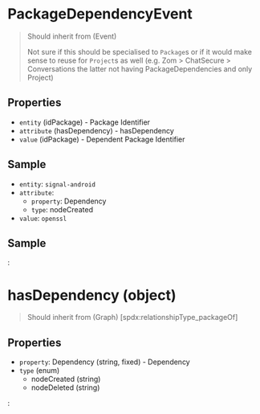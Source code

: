 # PackageDependencyEvent

> Should inherit from (Event)
>
> [Graph]: `Package.hasDependency` (Package)
>
> Not sure if this should be specialised to `Package`s or if it would make sense to reuse for `Project`s as well (e.g. Zom > ChatSecure > Conversations the latter not having PackageDependencies and only Project)

## Properties

 - `entity` (idPackage) - Package Identifier
 - `attribute` (hasDependency) - hasDependency
 - `value` (idPackage) - Dependent Package Identifier

## Sample

 - `entity`: `signal-android`
 - `attribute`:
   - `property`: Dependency
   - `type`: nodeCreated
 - `value`: `openssl`

## Sample

:[](samples/PackageDependencyEvent.md)

# hasDependency (object)

> Should inherit from (Graph)
> [spdx:relationshipType_packageOf]

## Properties

- `property`: Dependency (string, fixed) - Dependency
- `type` (enum)
  - nodeCreated (string)
  - nodeDeleted (string)


:[](events.md)
